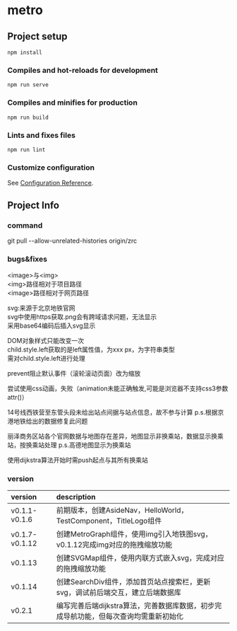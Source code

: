 # metro

## Project setup
```
npm install
```

### Compiles and hot-reloads for development
```
npm run serve
```

### Compiles and minifies for production
```
npm run build
```

### Lints and fixes files
```
npm run lint
```

### Customize configuration
See [Configuration Reference](https://cli.vuejs.org/config/).


## Project Info

### command

git pull --allow-unrelated-histories origin/zrc

### bugs&fixes

&#60;image&#62;与&#60;img&#62;<br/>
&#60;img&#62;路径相对于项目路径<br/>
&#60;image&#62;路径相对于网页路径<br/>

svg:来源于北京地铁官网<br/>
svg中使用https获取.png会有跨域请求问题，无法显示<br/>
采用base64编码后插入svg显示<br/>

DOM对象样式只能改变一次<br/>
child.style.left获取的是left属性值，为xxx px，为字符串类型<br/>
需对child.style.left进行处理<br/>

prevent阻止默认事件（滚轮滚动页面）改为缩放<br/>

尝试使用css动画，失败（animation未能正确触发,可能是浏览器不支持css3参数attr()）<br/>

14号线西铁营至东管头段未给出站点间据与站点信息，故不参与计算    p.s.根据京港地铁给出的数据修复此问题<br/>

丽泽商务区站各个官网数据与地图存在差异，地图显示非换乘站，数据显示换乘站，按换乘站处理    p.s.高德地图显示为换乘站<br/>

使用dijkstra算法开始时需push起点与其所有换乘站<br/>


### version
| version         | description                                                                 |
| :-------------- | :------------------------------------------------------------------------- |
| v0.1.1-v0.1.6   | 前期版本，创建AsideNav，HelloWorld，TestComponent，TitleLogo组件            |      
| v0.1.7-v0.1.12  | 创建MetroGraph组件，使用img引入地铁图svg，v0.1.12完成img对应的拖拽缩放功能    |
| v0.1.13         | 创建SVGMap组件，使用内联方式嵌入svg，完成对应的拖拽缩放功能                   |
| v0.1.14         | 创建SearchDiv组件，添加首页站点搜索栏，更新svg，调试前后端交互，建立后端数据库 |
| v0.2.1          | 编写完善后端dijkstra算法，完善数据库数据，初步完成导航功能，但每次查询均需重新初始化 |

